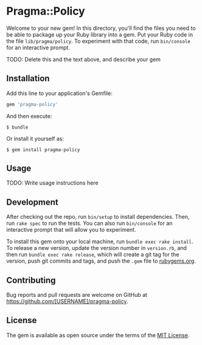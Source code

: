 # Pragma::Policy

Welcome to your new gem! In this directory, you'll find the files you need to be able to package up your Ruby library into a gem. Put your Ruby code in the file `lib/pragma/policy`. To experiment with that code, run `bin/console` for an interactive prompt.

TODO: Delete this and the text above, and describe your gem

## Installation

Add this line to your application's Gemfile:

```ruby
gem 'pragma-policy'
```

And then execute:

    $ bundle

Or install it yourself as:

    $ gem install pragma-policy

## Usage

TODO: Write usage instructions here

## Development

After checking out the repo, run `bin/setup` to install dependencies. Then, run `rake spec` to run the tests. You can also run `bin/console` for an interactive prompt that will allow you to experiment.

To install this gem onto your local machine, run `bundle exec rake install`. To release a new version, update the version number in `version.rb`, and then run `bundle exec rake release`, which will create a git tag for the version, push git commits and tags, and push the `.gem` file to [rubygems.org](https://rubygems.org).

## Contributing

Bug reports and pull requests are welcome on GitHub at https://github.com/[USERNAME]/pragma-policy.


## License

The gem is available as open source under the terms of the [MIT License](http://opensource.org/licenses/MIT).

